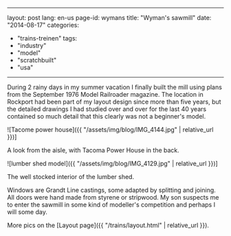 <!--
SPDX-FileCopyrightText: 2024 EJ Broerse

SPDX-License-Identifier: CC-BY-NC-SA-4.0
-->

---
layout: post
lang: en-us
page-id: wymans
title: "Wyman's sawmill"
date: "2014-08-17"
categories:
  - "trains-treinen"
tags:
  - "industry"
  - "model"
  - "scratchbuilt"
  - "usa"
---

During 2 rainy days in my summer vacation I finally built the mill using plans from the
September 1976 Model Railroader magazine. The location in Rockport had been part of my
layout design since more than five years, but the detailed drawings I had studied over
and over for the last 40 years contained so much detail that this clearly was not a
beginner's model.

![Tacome power house]({{ "/assets/img/blog/IMG_4144.jpg" | relative_url }})]

<div class="caption">
A look from the aisle, with Tacoma Power House in the back.
</div>

![lumber shed model]({{ "/assets/img/blog/IMG_4129.jpg" | relative_url }})]

<div class="caption">
The well stocked interior of the lumber shed.
</div>

Windows are Grandt Line castings, some adapted by splitting and joining.
All doors were hand made from styrene or stripwood. My son suspects me to enter the
sawmill in some kind of modeller's competition and perhaps I will some day.

More pics on the [Layout page]({{ "/trains/layout.html" | relative_url }}).
